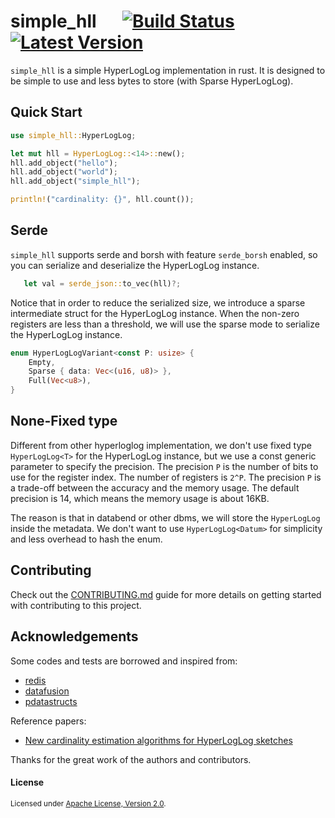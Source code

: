 # simple_hll &emsp; [![Build Status]][actions] [![Latest Version]][crates.io]

[Build Status]: https://img.shields.io/github/actions/workflow/status/sundy-li/simple_hll/ci.yml
[actions]: https://github.com/sundy-li/simple_hll/actions?query=branch%3Amain
[Latest Version]: https://img.shields.io/crates/v/simple_hll.svg
[crates.io]: https://crates.io/crates/simple_hll

`simple_hll` is a simple HyperLogLog implementation in rust. It is designed to be simple to use and less bytes to store (with Sparse HyperLogLog).

## Quick Start

```rust
use simple_hll::HyperLogLog;

let mut hll = HyperLogLog::<14>::new();
hll.add_object("hello");
hll.add_object("world");
hll.add_object("simple_hll");

println!("cardinality: {}", hll.count());
```


## Serde
`simple_hll` supports serde and borsh with feature `serde_borsh` enabled, so you can serialize and deserialize the HyperLogLog instance.

```rust
   let val = serde_json::to_vec(hll)?;
```

Notice that in order to reduce the serialized size, we introduce a sparse intermediate struct for the HyperLogLog instance. When the non-zero registers are less than a threshold, we will use the sparse mode to serialize the HyperLogLog instance.

``` rust
enum HyperLogLogVariant<const P: usize> {
    Empty,
    Sparse { data: Vec<(u16, u8)> },
    Full(Vec<u8>),
}
```

## None-Fixed type

Different from other hyperloglog implementation, we don't use fixed type `HyperLogLog<T>` for the HyperLogLog instance, but we use a const generic parameter to specify the precision. The precision `P` is the number of bits to use for the register index. The number of registers is `2^P`. The precision `P` is a trade-off between the accuracy and the memory usage. The default precision is 14, which means the memory usage is about 16KB.

The reason is that in databend or other dbms, we will store the `HyperLogLog` inside the metadata. We don't want to use `HyperLogLog<Datum>` for simplicity and less overhead to hash the enum.

## Contributing

Check out the [CONTRIBUTING.md](./CONTRIBUTING.md) guide for more details on getting started with contributing to this project.

## Acknowledgements

Some codes and tests are borrowed and inspired from:
- [redis](https://github.com/redis/redis/blob/4930d19e70c391750479951022e207e19111eb55/src/hyperloglog.c)
- [datafusion](https://github.com/apache/arrow-datafusion/blob/f203d863f5c8bc9f133f6dd9b2e34e57ac3cdddc/datafusion/physical-expr/src/aggregate/hyperloglog.rs)
- [pdatastructs](https://github.com/crepererum/pdatastructs.rs/blob/3997ed50f6b6871c9e53c4c5e0f48f431405fc63/src/hyperloglog.rs)

Reference papers:
- [New cardinality estimation algorithms for HyperLogLog sketches](https://arxiv.org/abs/1702.01284)


Thanks for the great work of the authors and contributors.

#### License

<sup>
Licensed under <a href="./LICENSE">Apache License, Version 2.0</a>.
</sup>